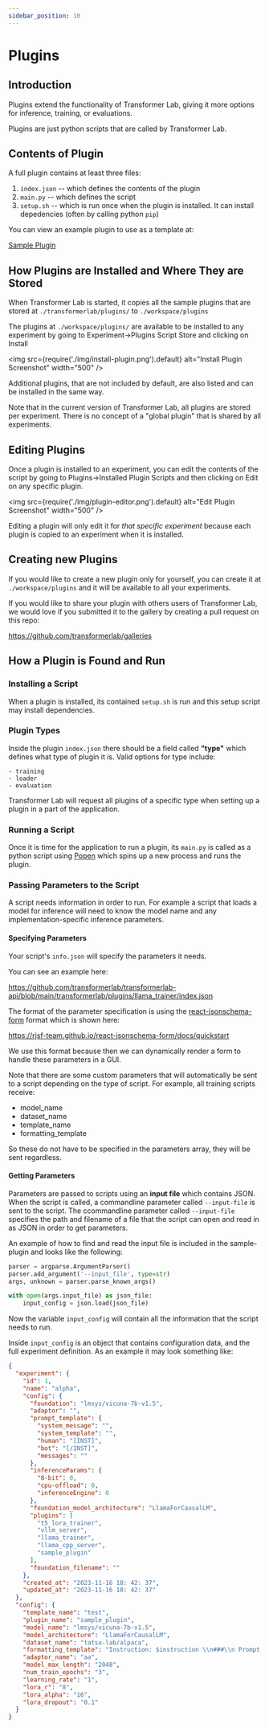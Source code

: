 ```yaml
---
sidebar_position: 10
---
```


# Plugins

## Introduction

Plugins extend the functionality of Transformer Lab, giving it more options for inference, training, or evaluations.

Plugins are just python scripts that are called by Transformer Lab.

## Contents of Plugin

A full plugin contains at least three files:

1. `index.json` -- which defines the contents of the plugin
2. `main.py` -- which defines the script
3. `setup.sh` -- which is run once when the plugin is installed. It can install depedencies (often by calling python `pip`)

You can view an example plugin to use as a template at:

[Sample Plugin](https://github.com/transformerlab/transformerlab-api/tree/main/transformerlab/plugins/sample_plugin)

## How Plugins are Installed and Where They are Stored

When Transformer Lab is started, it copies all the sample plugins that are stored at `./transformerlab/plugins/` to `./workspace/plugins`

The plugins at `./workspace/plugins/` are available to be installed to any experiment by going to Experiment->Plugins Script Store and clicking on Install

<img src={require('./img/install-plugin.png').default} alt="Install Plugin Screenshot" width="500" />

Additional plugins, that are not included by default, are also listed and can be installed in the same way.

Note that in the current version of Transformer Lab, all plugins are stored per experiment. There is no concept of a "global plugin" that is shared by all experiments.

## Editing Plugins

Once a plugin is installed to an experiment, you can edit the contents of the script by going to Plugins->Installed Plugin Scripts and then clicking on Edit on any specific plugin.

<img src={require('./img/plugin-editor.png').default} alt="Edit Plugin Screenshot" width="500" />

Editing a plugin will only edit it for _that specific experiment_ because each plugin is copied to an experiment when it is installed.

## Creating new Plugins

If you would like to create a new plugin only for yourself, you can create it at `./workspace/plugins` and it will be available to all your experiments.

If you would like to share your plugin with others users of Transformer Lab, we would love if you submitted it to the gallery by creating a pull request on this repo:

https://github.com/transformerlab/galleries

## How a Plugin is Found and Run

### Installing a Script

When a plugin is installed, its contained `setup.sh` is run and this setup script may install dependencies.

### Plugin Types

Inside the plugin `index.json` there should be a field called **"type"** which defines what type of plugin it is. Valid options for type include:

```
- training
- loader
- evaluation
```

Transformer Lab will request all plugins of a specific type when setting up a plugin in a part of the application.

### Running a Script

Once it is time for the application to run a plugin, its `main.py` is called as a python script using [Popen](https://docs.python.org/3/library/subprocess.html) which spins up a new process and runs the plugin.

### Passing Parameters to the Script

A script needs information in order to run. For example a script that loads a model for inference will need to know the model name and any implementation-specific inference parameters.

#### Specifying Parameters

Your script's `info.json` will specify the parameters it needs.

You can see an example here:

https://github.com/transformerlab/transformerlab-api/blob/main/transformerlab/plugins/llama_trainer/index.json

The format of the parameter specification is using the [react-jsonschema-form](https://github.com/rjsf-team/react-jsonschema-form) format which is shown here:

https://rjsf-team.github.io/react-jsonschema-form/docs/quickstart

We use this format because then we can dynamically render a form to handle these parameters in a GUI.

Note that there are some custom parameters that will automatically be sent to a script depending on the type of script. For example, all training scripts receive:

- model_name
- dataset_name
- template_name
- formatting_template

So these do not have to be specified in the parameters array, they will be sent regardless.

#### Getting Parameters

Parameters are passed to scripts using an **input file** which contains JSON. When the script is called, a commandline parameter called `--input-file` is sent to the script. The ccommandline parameter called `--input-file` specifies the path and filename of a file that the script can open and read in as JSON in order to get parameters.

An example of how to find and read the input file is included in the sample-plugin and looks like the following:

```python
parser = argparse.ArgumentParser()
parser.add_argument('--input_file', type=str)
args, unknown = parser.parse_known_args()

with open(args.input_file) as json_file:
    input_config = json.load(json_file)
```

Now the variable `input_config` will contain all the information that the script needs to run.

Inside `input_config` is an object that contains configuration data, and the full experiment definition. As an example it may look something like:

```json title="Sample Input Config"
{
  "experiment": {
    "id": 1,
    "name": "alpha",
    "config": {
      "foundation": "lmsys/vicuna-7b-v1.5",
      "adaptor": "",
      "prompt_template": {
        "system_message": "",
        "system_template": "",
        "human": "[INST]",
        "bot": "[/INST]",
        "messages": ""
      },
      "inferenceParams": {
        "8-bit": 0,
        "cpu-offload": 0,
        "inferenceEngine": 0
      },
      "foundation_model_architecture": "LlamaForCausalLM",
      "plugins": [
        "t5_lora_trainer",
        "vllm_server",
        "llama_trainer",
        "llama_cpp_server",
        "sample_plugin"
      ],
      "foundation_filename": ""
    },
    "created_at": "2023-11-16 18: 42: 37",
    "updated_at": "2023-11-16 18: 42: 37"
  },
  "config": {
    "template_name": "test",
    "plugin_name": "sample_plugin",
    "model_name": "lmsys/vicuna-7b-v1.5",
    "model_architecture": "LlamaForCausalLM",
    "dataset_name": "tatsu-lab/alpaca",
    "formatting_template": "Instruction: $instruction \\n###\\n Prompt: $prompt\\n###\\n Generation: $generation",
    "adaptor_name": "aa",
    "model_max_length": "2048",
    "num_train_epochs": "3",
    "learning_rate": "1",
    "lora_r": "8",
    "lora_alpha": "16",
    "lora_dropout": "0.1"
  }
}
```

